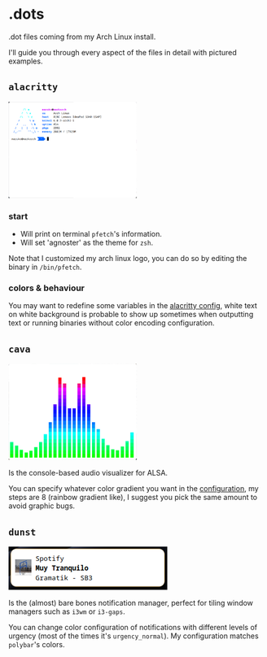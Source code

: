 # .dots
.dot files coming from my Arch Linux install.

I'll guide you through every aspect of the files in detail with pictured examples.

## `alacritty`

<img src="/.images/alacritty.png" alt="drawing" width="50%"/>

### start
- Will print on terminal `pfetch`'s information.
- Will set 'agnoster' as the theme for `zsh`.

Note that I customized my arch linux logo, you can do so by editing the binary in `/bin/pfetch`.

### colors & behaviour

You may want to redefine some variables in the [alacritty config](.config/alacritty/alacritty.yml), white text on white background 
is probable to show up sometimes when outputting text or running binaries without color encoding configuration.

## `cava`
<img src="/.images/cava.png" alt="cava" width="50%"/>

Is the console-based audio visualizer for ALSA.

You can specify whatever color gradient you want in the [configuration](.config/cava/config), my steps are 8 (rainbow gradient like), I suggest you pick the same amount to avoid graphic bugs.

## `dunst`

<img src="/.images/dunst_true.png" alt="dunst"/>

Is the (almost) bare bones notification manager, perfect for tiling window managers such as `i3wm` or `i3-gaps`.


You can change color configuration of  notifications with different levels of urgency (most of the times it's `urgency_normal`). My configuration matches `polybar`'s colors.


